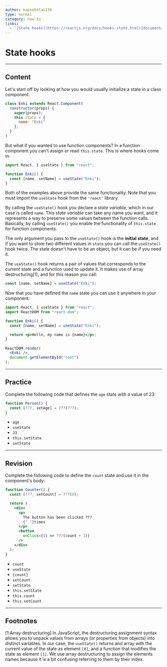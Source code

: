 ```yaml
---
author: kapnobatai136
type: normal
category: how-to
links:
  - '[State hooks](https://reactjs.org/docs/hooks-state.html){documentation}'
---
```


# State hooks


---

## Content

Let's start off by looking at how you would usually initialize a state in a class component:

```js
class Enki extends React.Component(
  constructor(props) {
    super(props);
    this.state = {
      name: "Enki"
    };
  }
)
```

But what if you wanted to use function components? In a function component you can't assign or read `this.state`. This is where hooks come in:

```js
import React, { useState } from "react";

function Enki() {
  const [name, setName] = useState("Enki");
}
```

Both of the examples above provide the same functionality. Note that you must import the `useState` hook from the `'react'` library.

By calling the `useState()` hook you declare a *state variable*, which in our case is called `name`. This *state variable* can take any name you want, and it represents a way to preserve some values between the function calls. Basically, by calling `useState()` you enable the functionality of `this.state` for function components.

The only argument you pass to the `useState()` hook is the **initial state**, and if you want to store two different values in `state` you can call the `useState()` hook twice. The state doesn't have to be an object, but it can be if you need it.

The `useState()` hook returns a pair of values that corresponds to the current state and a function used to update it. It makes use of array destructuring[1], and for this reason you call:

```js
const [name, setName] = useState("Enki");
```

Now that you have defined the `name` state you can use it anywhere in your component:

```jsx
import React, { useState } from "react";
import ReactDOM from "react-dom";

function Enki() {
  const [name, setName] = useState("Enki");

  return <p>Hello, my name is {name}</p>;
}

ReactDOM.render(
  <Enki />,
  document.getElementById("root")
);
```


---

## Practice

Complete the following code that defines the `age` state with a value of 23:

```js
function Person() {
  const [???, setAge] = ???(???);
}
```

- `age`
- `useState`
- `23`
- `this.setState`
- `setState`


---

## Revision

Complete the following code to define the `count` state and use it in the component's body:

```jsx
function Counter() {
  const [???, setCount] = ???(0);

  return (
    <div>
      <p>
        The button has been clicked ???
        {" "}times
      </p>
      <button
        onClick={() => ???(count + 1)}
      />
    </div>
  );
}
```

- `count`
- `useState`
- `{count}`
- `setCount`
- `setState`
- `this.setState`
- `this.count`
- `this.setCount`


---

## Footnotes

[1:Array destructuring]
In JavaScript, the destructuring assignment syntax allows you to unpack values from arrays (or properties from objects) into distinct variables. In our case, the `useState()` returns and array with the current value of the state as element `[0]`, and a function that modifies the state as element `[1]`. We use array destructuring to assign the elements names because it is a bit confusing referring to them by their index.
